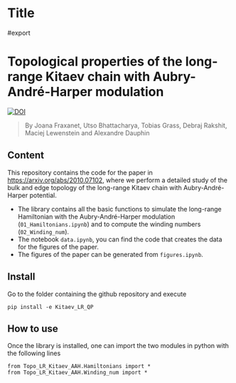# Title



#export

# Topological properties of the long-range Kitaev chain with Aubry-André-Harper modulation

[![DOI](https://zenodo.org/badge/273284532.svg)](https://zenodo.org/badge/latestdoi/273284532)
> By Joana Fraxanet, Utso Bhattacharya, Tobias Grass, Debraj Rakshit, Maciej Lewenstein and Alexandre Dauphin

## Content

This repository contains the code for the paper in https://arxiv.org/abs/2010.07102, where we perform a detailed study of the bulk and edge topology of the long-range Kitaev chain with Aubry-André-Harper potential.
- The library contains all the basic functions to simulate the long-range Hamiltonian with the Aubry-André-Harper modulation (```01_Hamiltonians.ipynb```) and to compute the winding numbers (```02_Winding_num```).
- The notebook ```data.ipynb```, you can find the code that creates the data for the figures of the paper.
- The figures of the paper can be generated from ```figures.ipynb```. 


## Install

Go to the folder containing the github repository and execute

`pip install -e Kitaev_LR_QP`

## How to use

Once the library is installed, one can import the two modules in python with the following lines

```
from Topo_LR_Kitaev_AAH.Hamiltonians import *
from Topo_LR_Kitaev_AAH.Winding_num import *
```
